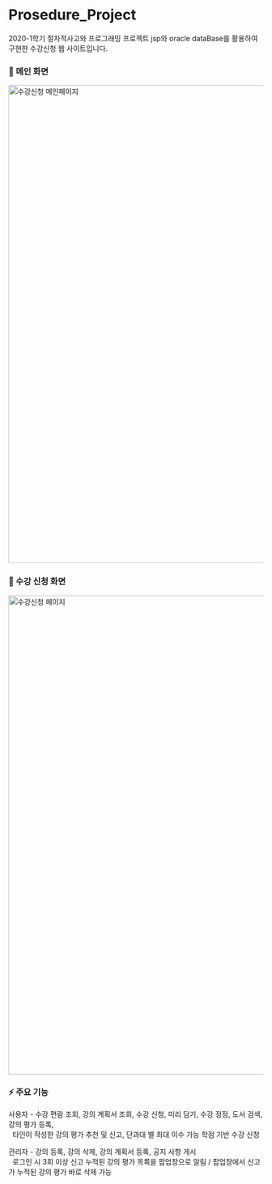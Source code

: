 # Prosedure_Project
2020-1학기 절차적사고와 프로그래밍 프로젝트 
jsp와 oracle dataBase를 활용하여 구현한 수강신청 웹 사이트입니다.  
  
### :thought_balloon: 메인 화면
<img width="945" alt="수강신청 메인페이지" src="https://user-images.githubusercontent.com/62657545/101884133-96465380-3bdb-11eb-940d-1f212dd89442.png">


### :thought_balloon: 수강 신청 화면 
<img width="947" alt="수강신청 페이지" src="https://user-images.githubusercontent.com/62657545/101884477-18367c80-3bdc-11eb-820d-e28380e5970a.png">


### :zap: 주요 기능
사용자 - 수강 편람 조회, 강의 계획서 조회, 수강 신청, 미리 담기, 수강 정정, 도서 검색, 강의 평가 등록,  
&nbsp;&nbsp;타인이 작성한 강의 평가 추천 및 신고, 단과대 별 최대 이수 가능 학점 기반 수강 신청

관리자 - 강의 등록, 강의 삭제, 강의 계획서 등록, 공지 사항 게시  
&nbsp;&nbsp;로그인 시 3회 이상 신고 누적된 강의 평가 목록을 팝업창으로 알림 / 팝업창에서 신고가 누적된 강의 평가 바로 삭제 가능
